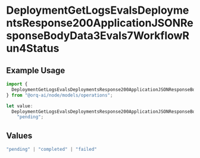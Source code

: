 # DeploymentGetLogsEvalsDeploymentsResponse200ApplicationJSONResponseBodyData3Evals7WorkflowRun4Status

## Example Usage

```typescript
import {
  DeploymentGetLogsEvalsDeploymentsResponse200ApplicationJSONResponseBodyData3Evals7WorkflowRun4Status,
} from "@orq-ai/node/models/operations";

let value:
  DeploymentGetLogsEvalsDeploymentsResponse200ApplicationJSONResponseBodyData3Evals7WorkflowRun4Status =
    "pending";
```

## Values

```typescript
"pending" | "completed" | "failed"
```